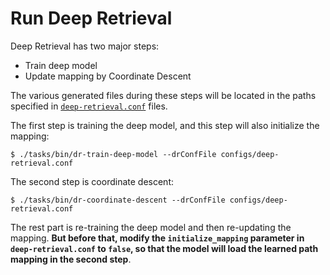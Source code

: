 # Run Deep Retrieval

Deep Retrieval has two major steps:

+ Train deep model
+ Update mapping by Coordinate Descent

The various generated files during these steps will be located in the paths specified in [`deep-retrieval.conf`](https://github.com/massquantity/dismember/blob/main/configs/deep-retrieval.conf) files.

The first step is training the deep model, and this step will also initialize the mapping:

```shell
$ ./tasks/bin/dr-train-deep-model --drConfFile configs/deep-retrieval.conf
```

The second step is coordinate descent: 

```shell
$ ./tasks/bin/dr-coordinate-descent --drConfFile configs/deep-retrieval.conf
```

The rest part is re-training the deep model and then re-updating the mapping. **But before that, modify the `initialize_mapping` parameter in `deep-retrieval.conf` to `false`, so that the model will load the learned path mapping in the second step**.